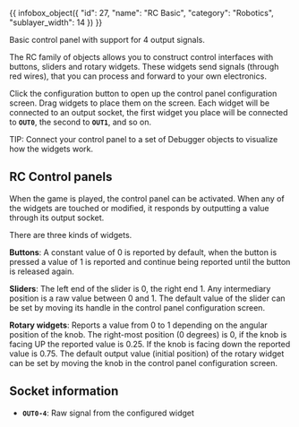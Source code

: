 {{ infobox_object({
	"id": 27,
	"name": "RC Basic",
	"category": "Robotics",
	"sublayer_width": 14
}) }}

Basic control panel with support for 4 output signals.

The RC family of objects allows you to construct control interfaces with buttons, sliders and rotary widgets. These widgets send signals (through red wires), that you can process and forward to your own electronics.

Click the configuration button to open up the control panel configuration screen. Drag widgets to place them on the screen. Each widget will be connected to an output socket, the first widget you place will be connected to **`OUT0`**, the second to **`OUT1`**, and so on.

TIP: Connect your control panel to a set of Debugger objects to visualize how the widgets work.

## RC Control panels
When the game is played, the control panel can be activated. When any of the widgets are touched or modified, it responds by outputting a value through its output socket.

There are three kinds of widgets.

**Buttons**:
A constant value of 0 is reported by default, when the button is pressed a value of 1 is reported and continue being reported until the button is released again.

**Sliders**:
The left end of the slider is 0, the right end 1. Any intermediary position is a raw value between 0 and 1. The default value of the slider can be set by moving its handle in the control panel configuration screen.

**Rotary widgets**:
Reports a value from 0 to 1 depending on the angular position of the knob. The right-most position (0 degrees) is 0, if the knob is facing UP the reported value is 0.25. If the knob is facing down the reported value is 0.75. The default output value (initial position) of the rotary widget can be set by moving the knob in the control panel configuration screen.

## Socket information
- **`OUT0-4`**: Raw signal from the configured widget